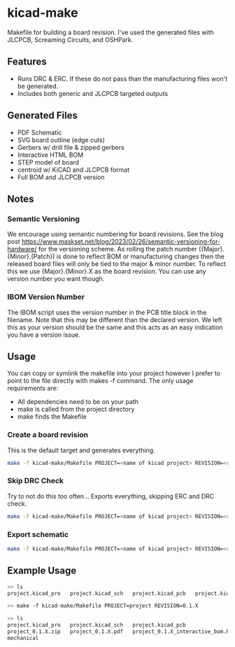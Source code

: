# kicad-make

Makefile for building a board revision. I've used the generated files with JLCPCB, Screaming Circuits, and OSHPark.

## Features
+ Runs DRC & ERC. If these do not pass than the manufacturing files won't be generated.
+ Includes both generic and JLCPCB targeted outputs

## Generated Files
+ PDF Schematic
+ SVG board outline (edge cuts)
+ Gerbers w/ drill file & zipped gerbers
+ Interactive HTML BOM
+ STEP model of board
+ centroid w/ KiCAD and JLCPCB format
+ Full BOM and JLCPCB version

## Notes
### Semantic Versioning
We encourage using semantic numbering for board revisions. See the blog post <https://www.maskset.net/blog/2023/02/26/semantic-versioning-for-hardware/> for the versioning scheme.
As rolling the patch number ({Major}.{Minor}.{Patch}) is done to reflect BOM or manufacturing changes then the released board files will only be tied to the major & minor number. To reflect this we use {Major}.{Minor}.X as the board revision. You can use any version number you want though.

### IBOM Version Number
The IBOM script uses the version number in the PCB title block in the filename. Note that this
may be different than the declared version. We left this as your version should be the same and
this acts as an easy indication you have a version issue.

## Usage

You can copy or symlink the makefile into your project however I prefer to point to the file directly with makes -f command. 
The only usage requirements are:

+ All dependencies need to be on your path
+ make is called from the project directory
+ make finds the Makefile 

### Create a board revision
This is the default target and generates everything.
```bash
make -f kicad-make/Makefile PROJECT=<name of kicad project> REVISION=<revision number>
```

### Skip DRC Check
Try to not do this too often... Exports everything, skipping ERC and DRC check.

```bash
make -f kicad-make/Makefile PROJECT=<name of kicad project> REVISION=<revision number> no-drc
```

### Export schematic
```bash
make -f kicad-make/Makefile PROJECT=<name of kicad project> REVISION=<revision number> schematic
```


## Example Usage
```bash
>> ls
project.kicad_pro   project.kicad_sch   project.kicad_pcb   project.kicad_prl

>> make -f kicad-make/Makefile PROJECT=project REVISION=0.1.X

>> ls
project.kicad_pro   project.kicad_sch   project.kicad_pcb                   project.kicad_prl
project_0.1.X.zip   project_0.1.X.pdf   project_0.1.X_interactive_bom.html  fab
mechanical
```

